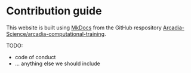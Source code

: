 # Contribution guide

This website is built using [MkDocs](https://www.mkdocs.org/) from the GitHub respository [Arcadia-Science/arcadia-computational-training](https://github.com/Arcadia-Science/arcadia-computational-training).

TODO:

* code of conduct
* ... anything else we should include
